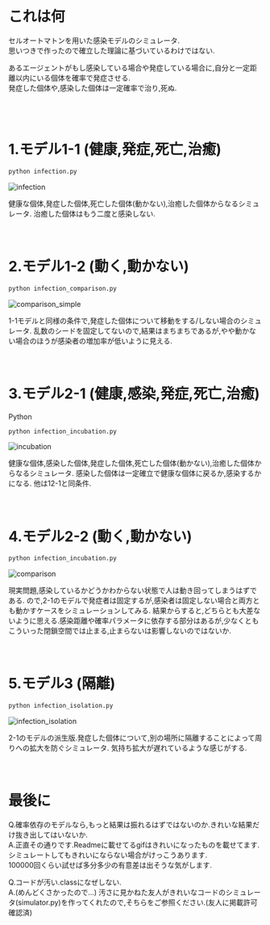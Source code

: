 # これは何

セルオートマトンを用いた感染モデルのシミュレータ.<br>
思いつきで作ったので確立した理論に基づいているわけではない.<br>

あるエージェントがもし感染している場合や発症している場合に,自分と一定距離以内にいる個体を確率で発症させる.<br>
発症した個体や,感染した個体は一定確率で治り,死ぬ.<br>
<br><br><br>
# 1.モデル1-1 (健康,発症,死亡,治癒)

```bash
python infection.py
```

![infection](https://user-images.githubusercontent.com/55901554/82142547-1ee45780-9878-11ea-9888-4eda73b441de.gif)


健康な個体,発症した個体,死亡した個体(動かない),治癒した個体からなるシミュレータ.
治癒した個体はもう二度と感染しない.
<br><br><br>
# 2.モデル1-2 (動く,動かない)

```bash
python infection_comparison.py
```

![comparison_simple](https://user-images.githubusercontent.com/55901554/82142558-2b68b000-9878-11ea-90ca-0e6e2f3b4408.gif)


1-1モデルと同様の条件で,発症した個体について移動をする/しない場合のシミュレータ.
乱数のシードを固定してないので,結果はまちまちであるが,やや動かない場合のほうが感染者の増加率が低いように見える.
<br><br><br>
# 3.モデル2-1 (健康,感染,発症,死亡,治癒)
Python
```bash
python infection_incubation.py
```

![incubation](https://user-images.githubusercontent.com/55901554/82142575-43d8ca80-9878-11ea-8b20-95a8f68dab94.gif)

健康な個体,感染した個体,発症した個体,死亡した個体(動かない),治癒した個体からなるシミュレータ.
感染した個体は一定確立で健康な個体に戻るか,感染するかになる.
他は12-1と同条件.
<br><br><br>
# 4.モデル2-2 (動く,動かない)

```bash
python infection_incubation.py
```
![comparison](https://user-images.githubusercontent.com/55901554/82142584-4e935f80-9878-11ea-9cef-f37e27eb5ffa.gif)

現実問題,感染しているかどうかわからない状態で人は動き回ってしまうはずである.
ので,2-1のモデルで発症者は固定するが,感染者は固定しない場合と両方とも動かすケースをシミュレーションしてみる.
結果からすると,どちらとも大差ないように思える.感染距離や確率パラメータに依存する部分はあるが,少なくともこういった閉鎖空間では止まる,止まらないは影響しないのではないか.
<br><br><br>

# 5.モデル3 (隔離)

```bash
python infection_isolation.py
```

![infection_isolation](https://user-images.githubusercontent.com/55901554/82142590-59e68b00-9878-11ea-8d26-91b10d30e4a9.gif)

2-1のモデルの派生版.発症した個体について,別の場所に隔離することによって周りへの拡大を防ぐシミュレータ.
気持ち拡大が遅れているような感じがする.
<br><br><br>

# 最後に

Q.確率依存のモデルなら,もっと結果は振れるはずではないのか.きれいな結果だけ抜き出してはいないか.<br>
A.正直その通りです.Readmeに載せてるgifはきれいになったものを載せてます.シミュレートしてもきれいにならない場合がけっこうあります.<br>
  100000回くらい試せば多分多少の有意差は出そうな気がします.<br>

Q.コードが汚い.classになぜしない.<br>
A.(めんどくさかったので...) 汚さに見かねた友人がきれいなコードのシミュレータ(simulator.py)を作ってくれたので,そちらをご参照ください.(友人に掲載許可確認済)







